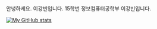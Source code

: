 안녕하세요.
이강빈입니다.
15학번
정보컴퓨터공학부
이강빈입니다.

[![My GitHub stats](https://github-readme-stats.vercel.app/api?username=tonyusingit)](https://github.com/tonyusingit/github-readme-stats)
